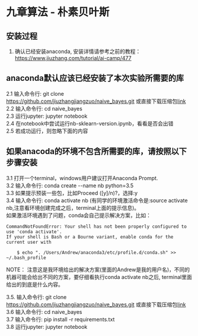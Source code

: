 # 九章算法 - 朴素贝叶斯

## 安装过程
1. 确认已经安装anaconda, 安装详情请参考之前的教程：https://www.jiuzhang.com/tutorial/ai-camp/477

## anaconda默认应该已经安装了本次实验所需要的库
2.1 输入命令行: git clone https://github.com/jiuzhangjiangzuo/naive_bayes.git 或直接下载压缩包[link](https://github.com/jiuzhangjiangzuo/naive_bayes/archive/master.zip)          
2.2 输入命令行: cd naive_bayes          
2.3 运行jupyter: jupyter notebook          
2.4 在notebook中尝试运行nb-sklearn-version.ipynb，看看是否会出错     
2.5 若成功运行，则忽略下面的内容      

## 如果anacoda的环境不包含所需要的库，请按照以下步骤安装
3.1 打开一个terminal，windows用户建议打开Anaconda Prompt.          
3.2 输入命令行: conda create --name nb python=3.5          
3.3 如果提示预装一些包，比如Proceed ([y]/n)?，选择:y          
3.4 输入命令行: conda activate nb   (有同学的环境激活命令是:source activate nb,注意看环境创建完成之后，terminal上面的提示信息)。             
如果激活环境遇到了问题，conda会自己提示解决方案，比如：          
```
CommandNotFoundError: Your shell has not been properly configured to use 'conda activate'.
If your shell is Bash or a Bourne variant, enable conda for the current user with

    $ echo ". /Users/Andrew/anaconda3/etc/profile.d/conda.sh" >> ~/.bash_profile
```
NOTE： 注意这是我环境给出的解决方案(里面的Andrew是我的用户名)，不同的机器可能会给出不同的方案，要仔细看执行conda activate nb之后, terminal里面给出的到底是什么内容。          

3.5. 输入命令行: git clone https://github.com/jiuzhangjiangzuo/naive_bayes.git 或直接下载压缩包[link](https://github.com/jiuzhangjiangzuo/naive_bayes/archive/master.zip)          
3.6 输入命令行: cd naive_bayes          
3.7 输入命令行: pip install -r requirements.txt          
3.8 运行jupyter: jupyter notebook          
